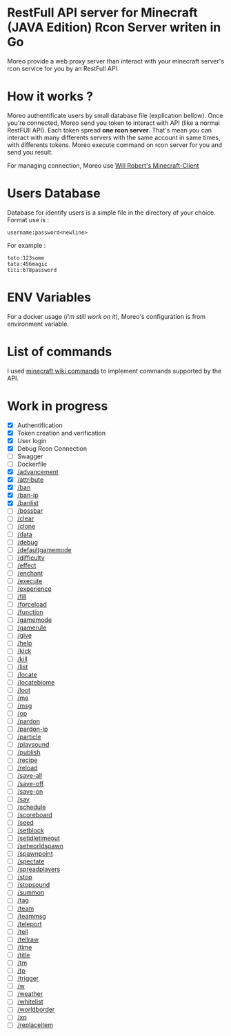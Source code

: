 # RestFull API server for Minecraft (JAVA Edition) Rcon Server writen in Go

Moreo provide a web proxy server than interact with your minecraft server's rcon service for you by an RestFull API.

# How it works ?
Moreo authentificate users by small database file (explication bellow).
Once you're connected, Moreo send you token to interact with API (like a normal RestFUll API).
Each token spread **one rcon server**. That's mean you can interact with many differents servers with the same account in same times, with differents tokens.
Moreo execute command on rcon server for you and send you result.

For managing connection, Moreo use [Will Robert's Minecraft-Client](github.com/willroberts/minecraft-client)

# Users Database
Database for identify users is a simple file in the directory of your choice. Format use is :
```
username:password<newline>
```

For example :
```
toto:123some
tata:456magic
titi:678password
```

# ENV Variables
For a docker usage (*i'm still work on it*), Moreo's configuration is from environment variable.

# List of commands
I used [minecraft wiki commands](https://minecraft.fandom.com/wiki/Commands) to implement commands supported by the API.

# Work in progress
- [x] Authentification
- [x] Token creation and verification
- [x] User login
- [x] Debug Rcon Connection
- [ ] Swagger
- [ ] Dockerfile
- [x] [/advancement](https://minecraft.fandom.com/wiki/Commands/advancement)
- [x] [/attribute](https://minecraft.fandom.com/wiki/Commands/attribute)
- [x] [/ban](https://minecraft.fandom.com/wiki/Commands/ban)
- [x] [/ban-ip](https://minecraft.fandom.com/wiki/Commands/ban#ban-ip)
- [x] [/banlist](https://minecraft.fandom.com/wiki/Commands/ban#banlist)
- [ ] [/bossbar](https://minecraft.fandom.com/wiki/Commands/bossbar)
- [ ] [/clear](https://minecraft.fandom.com/wiki/Commands/clear)
- [ ] [/clone](https://minecraft.fandom.com/wiki/Commands/clone)
- [ ] [/data](https://minecraft.fandom.com/wiki/Commands/data)
- [ ] [/debug](https://minecraft.fandom.com/wiki/Commands/debug)
- [ ] [/defaultgamemode](https://minecraft.fandom.com/wiki/Commands/defaultgamemode)
- [ ] [/difficulty](https://minecraft.fandom.com/wiki/Commands/difficulty)
- [ ] [/effect](https://minecraft.fandom.com/wiki/Commands/effect)
- [ ] [/enchant](https://minecraft.fandom.com/wiki/Commands/enchant)
- [ ] [/execute](https://minecraft.fandom.com/wiki/Commands/execute)
- [ ] [/experience](https://minecraft.fandom.com/wiki/Commands/experience)
- [ ] [/fill](https://minecraft.fandom.com/wiki/Commands/fill)
- [ ] [/forceload](https://minecraft.fandom.com/wiki/Commands/forceload)
- [ ] [/function](https://minecraft.fandom.com/wiki/Commands/function)
- [ ] [/gamemode](https://minecraft.fandom.com/wiki/Commands/gamemode)
- [ ] [/gamerule](https://minecraft.fandom.com/wiki/Commands/gamerule)
- [ ] [/give](https://minecraft.fandom.com/wiki/Commands/give)
- [ ] [/help](https://minecraft.fandom.com/wiki/Commands/help)
- [ ] [/kick](https://minecraft.fandom.com/wiki/Commands/kick)
- [ ] [/kill](https://minecraft.fandom.com/wiki/Commands/kick/kill)
- [ ] [/list](https://minecraft.fandom.com/wiki/Commands/kick/list)
- [ ] [/locate](https://minecraft.fandom.com/wiki/Commands/kick/locate)
- [ ] [/locatebiome](https://minecraft.fandom.com/wiki/Commands/kick/locatebiome)
- [ ] [/loot](https://minecraft.fandom.com/wiki/Commands/kick/loot)
- [ ] [/me](https://minecraft.fandom.com/wiki/Commands/kick/me)
- [ ] [/msg](https://minecraft.fandom.com/wiki/Commands/kick/msg)
- [ ] [/op](https://minecraft.fandom.com/wiki/Commands/kick/op)
- [ ] [/pardon](https://minecraft.fandom.com/wiki/Commands/kick/pardon)
- [ ] [/pardon-ip](https://minecraft.fandom.com/wiki/Commands/kick/pardon#pardon-ip)
- [ ] [/particle](https://minecraft.fandom.com/wiki/Commands/kick/particle)
- [ ] [/playsound](https://minecraft.fandom.com/wiki/Commands/kick/playsound)
- [ ] [/publish](https://minecraft.fandom.com/wiki/Commands/kick/publish)
- [ ] [/recipe](https://minecraft.fandom.com/wiki/Commands/kick/recipe)
- [ ] [/reload](https://minecraft.fandom.com/wiki/Commands/kick/reload)
- [ ] [/save-all](https://minecraft.fandom.com/wiki/Commands/kick/save#save-all)
- [ ] [/save-off](https://minecraft.fandom.com/wiki/Commands/kick/save#save-off)
- [ ] [/save-on](https://minecraft.fandom.com/wiki/Commands/kick/save#save-on)
- [ ] [/say](https://minecraft.fandom.com/wiki/Commands/kick/say)
- [ ] [/schedule](https://minecraft.fandom.com/wiki/Commands/kick/schedule)
- [ ] [/scoreboard](https://minecraft.fandom.com/wiki/Commands/kick/scoreboard)
- [ ] [/seed](https://minecraft.fandom.com/wiki/Commands/kick/seed)
- [ ] [/setblock](https://minecraft.fandom.com/wiki/Commands/kick/setblock)
- [ ] [/setidletimeout](https://minecraft.fandom.com/wiki/Commands/kick/setidletimeout)
- [ ] [/setworldspawn](https://minecraft.fandom.com/wiki/Commands/kick/setworldspawn)
- [ ] [/spawnpoint](https://minecraft.fandom.com/wiki/Commands/kick/spawnpoint)
- [ ] [/spectate](https://minecraft.fandom.com/wiki/Commands/kick/spectate)
- [ ] [/spreadplayers](https://minecraft.fandom.com/wiki/Commands/kick/spreadplayers)
- [ ] [/stop](https://minecraft.fandom.com/wiki/Commands/kick/stop)
- [ ] [/stopsound](https://minecraft.fandom.com/wiki/Commands/kick/stopsound)
- [ ] [/summon](https://minecraft.fandom.com/wiki/Commands/kick/summon)
- [ ] [/tag](https://minecraft.fandom.com/wiki/Commands/kick/tag)
- [ ] [/team](https://minecraft.fandom.com/wiki/Commands/kick/team)
- [ ] [/teammsg](https://minecraft.fandom.com/wiki/Commands/kick/teammsg)
- [ ] [/teleport](https://minecraft.fandom.com/wiki/Commands/kick/teleport)
- [ ] [/tell](https://minecraft.fandom.com/wiki/Commands/kick/tell)
- [ ] [/tellraw](https://minecraft.fandom.com/wiki/Commands/kick/tellraw)
- [ ] [/time](https://minecraft.fandom.com/wiki/Commands/kick/time)
- [ ] [/title](https://minecraft.fandom.com/wiki/Commands/kick/title)
- [ ] [/tm](https://minecraft.fandom.com/wiki/Commands/kick/tm)
- [ ] [/tp](https://minecraft.fandom.com/wiki/Commands/kick/tp)
- [ ] [/trigger](https://minecraft.fandom.com/wiki/Commands/kick/trigger)
- [ ] [/w](https://minecraft.fandom.com/wiki/Commands/kick/w)
- [ ] [/weather](https://minecraft.fandom.com/wiki/Commands/kick/weather)
- [ ] [/whitelist](https://minecraft.fandom.com/wiki/Commands/kick/whitelist)
- [ ] [/worldborder](https://minecraft.fandom.com/wiki/Commands/kick/worldborder)
- [ ] [/xp](https://minecraft.fandom.com/wiki/Commands/kick/xp)
- [ ] [/replaceitem](https://minecraft.fandom.com/wiki/Commands/kick/replaceitem)
